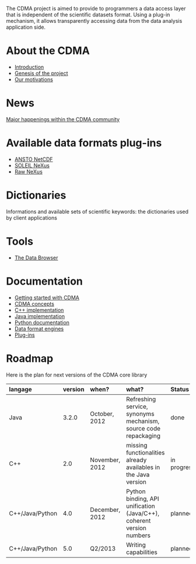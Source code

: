 The CDMA project is aimed to provide to programmers a data access layer that is independent of the scientific datasets format.
Using a plug-in mechanism, it allows transparently accessing data from the data analysis application side.

# About the CDMA #

  * [Introduction](About#Introduction.md)
  * [Genesis of the project](About#Genesis_of_the_project.md)
  * [Our motivations](About#Our_motivations.md)

# News #

[Major happenings within the CDMA community](News.md)

# Available data formats plug-ins #
  * [ANSTO NetCDF](AnstoNetcdfPlugIn.md)
  * [SOLEIL NeXus](SoleilNeXusPlugIn.md)
  * [Raw NeXus](RawNeXusPlugIn.md)

# Dictionaries #

Informations and available sets of scientific keywords: the dictionaries used by client applications

# Tools #
  * [The Data Browser](DataBrowser.md)

# Documentation #
  * [Getting started with CDMA](GettingStarted.md)
  * [CDMA concepts](KeyConcepts.md)
  * [C++ implementation](CppImpl.md)
  * [Java implementation](JavaImpl.md)
  * [Python documentation](http://cdma.googlecode.com/svn/wiki/pydoc/index.html)
  * [Data format engines](DataFormatEngines.md)
  * [Plug-ins](PlugIns.md)

# Roadmap #

Here is the plan for next versions of the CDMA core library

| **langage** | **version** | **when?** | **what?** | **Status** |
|:------------|:------------|:----------|:----------|:-----------|
| Java        | 3.2.0       | October, 2012 | Refreshing service, synonyms mechanism, source code repackaging | done       |
| C++         | 2.0         | November, 2012 | missing functionalities already availables in the Java version | in progress |
| C++/Java/Python | 4.0         | December, 2012 | Python binding, API unification (Java/C++), coherent version numbers | planned    |
| C++/Java/Python | 5.0         | Q2/2013   | Writing capabilities | planned    |